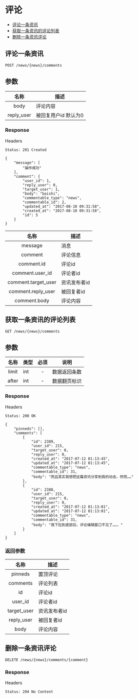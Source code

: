 # 评论

- [评论一条资讯](#评论一条资讯)
- [获取一条资讯的评论列表](#获取一条咨询的评论列表)
- [删除一条资讯评论](#删除一条资讯评论)

## 评论一条资讯

```
POST /news/{news}/comments
```

## 参数
| 名称 | 描述 |
|:----:|------|
| body | 评论内容 |
| reply_user | 被回复用户id 默认为0 |

### Response

Headers

```
Status: 201 Created
```
```json5
{
    "message": [
        "操作成功"
    ],
    "comment": {
        "user_id": 1,
        "reply_user": 0,
        "target_user": 1,
        "body": "baishi",
        "commentable_type": "news",
        "commentable_id": 2,
        "updated_at": "2017-08-10 09:31:58",
        "created_at": "2017-08-10 09:31:58",
        "id": 5
    }
}
```
| 名称 | 描述 |
|:----:|------|
| message | 消息 |
| comment | 评论信息 |
| comment.id   | 评论id |
| comment.user_id | 评论者id |
| comment.target_user | 资讯发布者id |
| comment.reply_user | 被回复者id |
| comment.body | 评论内容 |



## 获取一条资讯的评论列表

```
GET /news/{news}/comments
```

## 参数
| 名称  | 类型 | 必须 | 说明 |
|:-----:|:-----|:----:|------|
| limit | int  | -    | 数据返回条数 |
| after | int  | -    | 数据翻页标识 |

### Response

Headers

```
Status: 200 OK
```
```json5
{
    "pinneds": [],
    "comments": [
        {
            "id": 2389,
            "user_id": 215,
            "target_user": 0,
            "reply_user": 0,
            "created_at": "2017-07-12 01:13:45",
            "updated_at": "2017-07-12 01:13:45",
            "commentable_type": "news",
            "commentable_id": 31,
            "body": "而且其实我想把这篇资讯分享到我的动态，然而……"
        },
        {
            "id": 2388,
            "user_id": 215,
            "target_user": 0,
            "reply_user": 0,
            "created_at": "2017-07-12 01:13:01",
            "updated_at": "2017-07-12 01:13:01",
            "commentable_type": "news",
            "commentable_id": 31,
            "body": "我下拉到底部后，评论编辑窗口不见了……，"
        }
    ]
}
```

### 返回参数

| 名称 | 描述 |
|:----:|------|
| pinneds | 置顶评论 |
| comments | 评论列表 |
| id   | 评论id |
| user_id | 评论者id |
| target_user | 资讯发布者id |
| reply_user | 被回复者id |
| body | 评论内容 |

## 删除一条资讯评论

```
DELETE /news/{news}/comments/{comment}
```

### Response

Headers

```
Status: 204 No Content
```